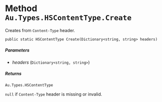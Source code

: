 # Method `Au.Types.HSContentType.Create`

Creates from `Content-Type` header.

```
public static HSContentType Create(Dictionary<string, string> headers)
```

##### Parameters

- *headers*  (`Dictionary<string, string>`)

##### Returns

`Au.Types.HSContentType`

`null` if `Content-Type` header is missing or invalid.